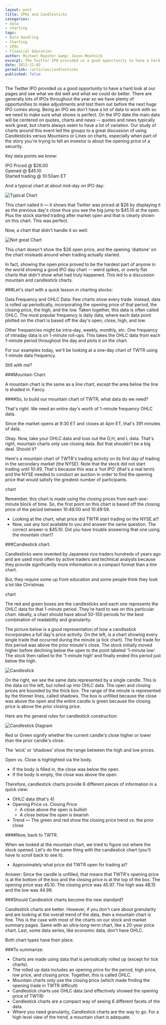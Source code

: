 ```yaml
---
layout: post
title: IPOs and Candlesticks
categories: 
- data
- charting
tags: 
- Data Handling
- Charting
- IPOs
- Financial Education
author: Michael Repsher &amp; Jason Meshnick
excerpt: The Twitter IPO provided us a good opportunity to have a hard look at our pages and see what we did well and what we could do better. This led our teams to explore the pros and cons of different charting techniques, specifically around the lack of candlesticks on intraday charts.
date: 2013-12-02
permalink: /articles/candlesticks
published: false
---
```


The Twitter IPO provided us a good opportunity to have a hard look at our pages and see what we did well and what we could do better. There are generally lots of IPOs throughout the year so we have plenty of opportunities to make adjustments and test them out before the next huge IPO comes along. Being an IPO we don't have a lot of data to work with so we need to make sure what shows is perfect. On the IPO date the main data will be centered on quotes, charts and news -- quotes and news typically work great, but charts always seem to have a lot of variation. Our study of charts around this event led the groups to a great discussion of using Candlesticks versus Mountains or Lines on charts, especially when part of the story you're trying to tell an investor is about the opening price of a security.

Key data points we know:

IPO Priced @ $26.00<br />
Opened @ $45.10<br />
Started trading @ 10:50am ET

And a typical chart at about mid-day on IPO day:

<img src="{{site.url}}/images/articles/candlestick_ipo/st.png" class="img-responsive img-thumbnail" alt="Typical Chart" />
<br />

This chart nailed it &mdash; it shows that Twitter was priced at $26 by displaying it as the previous day's close thus you see the big jump to $45.10 at the open. Plus the stock started trading after market open and that is clearly shown on this chart. This was perfect.

Now, a chart that didn't handle it so well:

<img src="{{site.url}}/images/articles/candlestick_ipo/goog.png" class="img-responsive img-thumbnail" alt="Not great Chart" />
<br />

This chart doesn't show the $26 open price, and the opening 'dialtone' on the chart misleads around when trading actually started.

In fact, showing the open price proved to be the hardest part of anyone in the world showing a good IPO day chart -- weird spikes, or overly flat charts that didn't show what had truly happened.  This led to a discussion mountain and candlestick charts.


###Let's start with a quick lesson in charting stocks:

Data Frequency and OHLC Data: Few charts show every trade. Instead, data is rolled up periodically, incorporating the opening price of that period, the closing price, the high, and the low. Taken together, this data is often called OHLC. The most popular frequency is daily data, where each data point plotted on the chart is based off the day's open, close, high, and low.

Other frequencies might be intra-day, weekly, monthly, etc. One frequency of intraday data is on 1-minute roll-ups. This takes the OHLC data from each 1-minute period throughout the day and plots it on the chart.

For our examples today, we'll be looking at a one-day chart of TWTR using 1-minute data frequency.

Still with me?

###Mountain Chart:

A mountain chart is the same as a line chart, except the area below the line is shaded in. Fancy.

####So, to build our mountain chart of TWTR, what data do we need?

That's right. We need an entire day's worth of 1-minute frequency OHLC data.

Since the market opens at 9:30 ET and closes at 4pm ET, that's 391 minutes of data.

Okay. Now, take your OHLC data and toss out the O,H, and L data. That's right, mountain charts only use closing data. But that shouldn't be a big deal. Should it?

Here's a mountain chart of TWTR's trading activity on its first day of trading in the secondary market (the NYSE). Note that the stock did not start trading until 10:49. That's because this was a &lsquo;hot IPO&rsquo; (that's a real term) and the NYSE needed to conduct an auction in order to find the opening price that would satisfy the greatest number of participants.


chart


Remember, this chart is made using the closing prices from each one-minute block of time. So, the first point on this chart is based off the closing price of the period between 10:49:00 and 10:49:59.

* Looking at the chart, what price did TWTR start trading on the NYSE at?
* Now, use any tool available to you and answer the same question.
The correct answer is $45.10. Did you have trouble answering that one using the mountain chart?

###Candlestick chart:

Candlesticks were invented by Japanese rice traders hundreds of years ago and are used most often by active traders and technical analysts because they provide significantly more information in a compact format than a line chart.

But, they require some up front education and some people think they look a lot like Christmas.



chart

The red and green boxes are the candlesticks and each one represents the OHLC data for that 1-minute period. They're hard to see on this particular chart. Ideally, a chart should have about 50-150 periods for the best combination of readability and granularity.

The picture below is a good representation of how a candlestick incorporates a full day's price activity. On the left, is a chart showing every single trade that occurred during the minute (a tick chart). The first trade for this period was above the prior minute's close. The stock initially moved higher before declining below the open to the point labeled &lsquo;1-minute low&rsquo;. The stock then rallied to the &lsquo;1-minute high&rsquo; and finally ended this period just below the high.

<img src="{{site.url}}/images/articles/candlestick_ipo/candlestick-explainer.png" class="img-responsive img-thumbnail" alt="Candlestick" />

On the right, we see the same data represented by a single candle. This is the data on the left, but rolled up into OHLC data. The open and closing prices are bounded by the thick box. The range of the minute is represented by the thinner lines, called shadows. The box is unfilled because the close was above the open and the entire candle is green because the closing price is above the prior closing price.

Here are the general rules for candlestick construction:

<img src="{{site.url}}/images/articles/candlestick_ipo/candlestick-red-and-green-bodies.png" class="img-responsive img-thumbnail" alt="Candlestick Diagram" />

Red or Green signify whether the current candle's close higher or lower than the prior candle's close.

The &lsquo;wick&rsquo; or &lsquo;shadows&rsquo; show the range between the high and low prices.

Open vs. Close is highlighted via the body.

* If the body is filled in, the close was below the open.
* If the body is empty, the close was above the open.

Therefore, candlestick charts provide 6 different pieces of information in a quick view:

* OHLC data (that's 4)
* Opening Price vs. Closing Price
	* A close above the open is bullish
	* A close below the open is bearish
* Trend &mdash; The green and red show the closing price trend vs. the prior close

####Now, back to TWTR.

When we looked at the mountain chart, we tried to figure out where the stock opened. Let's do the same thing with the candlestick chart (you'll have to scroll back to see it).

* Approximately what price did TWTR open for trading at?

Answer: Since the candle is unfilled, that means that TWTR's opening price is at the bottom of the box and the closing price is at the top of the box. The opening price was 45.10. The closing price was 45.97. The high was 48.15 and the low was 44.99.

###Should Candlestick charts become the new standard?

Candlestick charts are better. However, if you don't care about granularity and are looking at the overall trend of the data, then a mountain chart is fine. This is the case with most of the charts on our stock and market summary pages. Same with an ultra-long-term chart, like a 20-year price chart. Last, some data series, like economic data, don't have OHLC.

Both chart types have their place.

###To summarize:

* Charts are made using data that is periodically rolled up (except for tick charts).
* The rolled up data includes an opening price for the period, high price, low price, and closing price. Together, this is called OHLC.
* Mountain charts only use the closing price (which made finding the opening trade in TWTR difficult)
* Candlestick charts use OHLC data (and effectively showed the opening price of TWTR)
* Candlestick charts are a compact way of seeing 6 different facets of the data.
* Where you need granularity, Candlestick charts are the way to go. For a high level view of the trend, a mountain chart is adequate.






